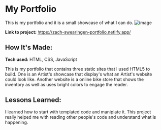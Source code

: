 # My Portfolio
This is my portfolio and it is a small showcase of what I can do. 
![image](https://user-images.githubusercontent.com/96153938/229372268-364e8f50-7235-4bbb-8ed6-4a1ac319e6ab.png)


**Link to project:** https://zach-swearingen-portfolio.netlify.app/

## How It's Made:

**Tech used:** HTML, CSS, JavaScript

This is my portfolio that contains three static sites that I used HTML5 to build. One is an Artist's showcase that display's what an Artist's website could look like. Another website is a online bike store that shows the inventory as well as uses bright colors to engage the reader. 

## Lessons Learned:

I learned how to start with templated code and maniplate it. This project really helped me with reading other people's code and understand what is happening. 
